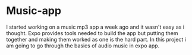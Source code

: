 # Music-app
I started working on a music mp3 app a week ago and it wasn't easy as i thought. Expo provides tools needed to build the app but putting them together and making them worked as one is the hard part.  In this project  i am going to go through the basics of  audio music in expo app.

